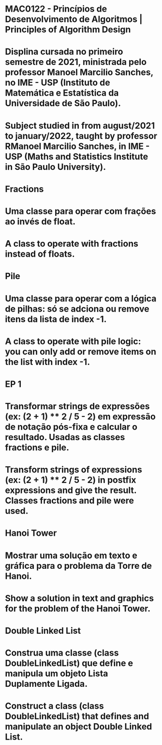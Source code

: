 # MAC0122 - Princípios de Desenvolvimento de Algoritmos | Principles of Algorithm Design

# Displina cursada no primeiro semestre de 2021, ministrada pelo professor Manoel Marcilio Sanches, no IME - USP (Instituto de Matemática e Estatística da Universidade de São Paulo).
# Subject studied in from august/2021 to january/2022, taught by professor RManoel Marcilio Sanches, in IME - USP (Maths and Statistics Institute in São Paulo University).

# Fractions
# Uma classe para operar com frações ao invés de float.
# A class to operate with fractions instead of floats.

# Pile
# Uma classe para operar com a lógica de pilhas: só se adciona ou remove itens da lista de index -1.
# A class to operate with pile logic: you can only add or remove items on the list with index -1.

# EP 1
# Transformar strings de expressões (ex: (2 + 1) ** 2 / 5 - 2) em expressão de notação pós-fixa e calcular o resultado. Usadas as classes fractions e pile.
# Transform strings of expressions (ex: (2 + 1) ** 2 / 5 - 2) in postfix expressions and give the result. Classes fractions and pile were used.


# Hanoi Tower
# Mostrar uma solução em texto e gráfica para o problema da Torre de Hanoi.
# Show a solution in text and graphics for the problem of the Hanoi Tower.


# Double Linked List
# Construa uma classe (class DoubleLinkedList) que define e manipula um objeto Lista Duplamente Ligada.
# Construct a class (class DoubleLinkedList) that defines and manipulate an object Double Linked List.
